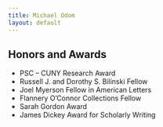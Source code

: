 ```yaml
---
title: Michael Odom
layout: default
---
```


## Honors and Awards

* PSC – CUNY Research Award
* Russell J. and Dorothy S. Bilinski Fellow
* Joel Myerson Fellow in American Letters
* Flannery O’Connor Collections Fellow
* Sarah Gordon Award
* James Dickey Award for Scholarly Writing
